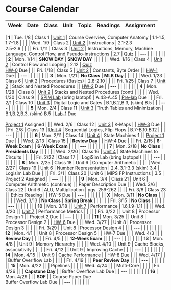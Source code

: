 # Course Calendar

    
| **Week** | **Date**  | **Class**       | **Unit**                   | **Topic**                                                                     | **Readings**            | **Assignment**                                                                                   |
|----------|-----------|-----------------|----------------------------|-------------------------------------------------------------------------------|-------------------------|--------------------------------------------------------------------------------------------------|

| **1**   | Tue. 1/8  | Class 1         | [Unit 1](units/unit_01.md) | Course Overview, Computer Anatomy                                             | 1.1-1.5, 1.7-1.8        |                                                                                                                          |
|         | Wed. 1/9  | Class 2         | [Unit 2](units/unit_02.md) | Instructions                                                                  | 2.1-2.3 <br> 2.5-2.6    |                                                                                                                          |
|         | Fri. 1/11 | Class 3         | [Unit 2](units/unit_02.md) | Instructions, Memory, Machine Language, Control Flow, and Pseudo-instructions | 2.7                     | [Quiz](https://github.com/adamaviv/ic220-s19-quiz/blob/master/quizzes/03-Add-Sub-Load-Store.txt)                         |
| **---** |           |                 |                            |                                                                               |                         |                                                                                                                          |
| **2**   | Mon. 1/14 | **SNOW DAY**    | **SNOW DAY**               |                                                                               |                         |                                                                                                                          |
|         | Wed. 1/16 | Class 4         | [Unit 2](units/unit_02.md) | Control Flow and Looping                                                      | 2.12                    | [Quiz](https://github.com/adamaviv/ic220-s19-quiz/blob/master/quizzes/04-indexing-looping.txt)<br>[HW-0](hw/hw00.md) Due |
|         | Fri. 1/18 | Class 5         | [Unit 2](units/unit_02.md) | Constants, Byte Order                                                         |                         | [HW-1](hw/hw01.pdf) Due                                                                                                  |
| **---** |           |                 |                            |                                                                               |                         |                                                                                                                          |
| **3**   | Mon. 1/21 | **No Class**    | **MLK Day**                |                                                                               |                         |                                                                                                                          |
|         | Wed. 1/23 | Class 6         | [Unit 2](units/unit_02.md) | Procedures (Basics)                                                           | 2.8-2.10                |                                                                                                                          |
|         | Fri. 1/25 | Class 7         | [Unit 2](units/unit_02.md) | Stack and Nested Procedures                                                   |                         | [HW-2](hw/hw02.pdf) Due                                                                                                  |
| **---** |           |                 |                            |                                                                               |                         |                                                                                                                          |
| **4**   | Mon. 1/28 | Class 8         | [Unit 2](units/unit_02.md) | Stacks and Nested Procedures (cont)                                           |                         |                                                                                                                          |
|         | Wed. 1/30 | Class 9         |                            | [SPIM Lab](/lab/lab01.md)  (bring laptop!)                                    | A.43-A.45               | [Pre-lab](/lab/lab01.md) Due                                                                                             |
|         | Fri. 2/1  | Class 10        | [Unit 3](units/unit_03.md) | Digital Logic and Gates                                                       | B.1,B.2,B.3, (skim) B.5 |                                                                                                                          |
| **---** |           |                 |                            |                                                                               |                         |                                                                                                                          |
| **5**   | Mon. 2/4  | Class 11        | [Unit 3](units/unit_03.md) | Truth Tables and Minimization                                                 | B.1,B.2,B.3, (skim) B.5 | [Lab-1](/lab/lab01.md) Due <br> <br> [Project 1](/proj/01/proj01.md) Assigned                                            |
|         | Wed. 2/6  | Class 12        | [Unit 3](units/unit_03.md) | K-Maps                                                                        |                         | [HW-3](/hw/hw_03.pdf) Due                                                                                                |
|         | Fri. 2/8  | Class 13        | [Unit 4](units/unit_04.md) | Sequential Logics, Flip-Flops                                                 | B.7-B.10,B.12           |                                                                                                                          |
| **---** |           |                 |                            |                                                                               |                         |                                                                                                                          |
| **6**   | Mon. 2/11 | Class 14        | [Unit 4](units/unit_04.md) | State Machines 1                                                              |                         | [Project 1](/proj/01/proj01.md) Due                                                                                      |
|         | Wed. 2/13 | Class 15        |                            | **Review Day**                                                                |                         | [HW-4](hw/hw05.pdf) Due                                                                                                  |
|         | Fri. 2/15 | **6-Week Exam** |                            | **6-Week Exam**                                                               |                         |                                                                                                                          |
| **---** |           |                 |                            |                                                                               |                         |                                                                                                                          |
| **7**   | Mon. 2/18 | **No Class**    | **Presidents Day**         |                                                                               |                         |                                                                                                                          |
|         | Wed. 2/20 | Class 16        | [Unit 4](units/unit_04.md) | State Machines to Circuits                                                    |                         |                                                                                                                          |
|         | Fri. 2/22 | Class 17        |                            | LogiSim Lab (bring laptops!)                                                  |                         |                                                                                                                          |
| **---** |           |                 |                            |                                                                               |                         |                                                                                                                          |
| **8**   | Mon. 2/25 | Class 18        | Unit 6                     | Computer Arithmetic                                                           |                         |                                                                                                                          |
|         | Wed. 2/27 | Class 19        | Unit 6                     | Number Representation                                                         | 2.4, 3.1-3.3 (skim) 3.4 | Logisim Lab Due                                                                                                          |
|         | Fri. 3/1  | Class 20        | Unit 6                     | MIPS FP Instructions                                                          | 3.5                     | Project 2 Assigned                                                                                                       |
| **---** |           |                 |                            |                                                                               |                         |                                                                                                                          |
| **9**   | Mon. 3/4  | Class 21        | Unit 6                     | Computer Arithmetic (continue)                                                |                         | Paper Description Due                                                                                                    |
|         | Wed. 3/6  | Class 22        | Unit 6                     | ALU, Multiplication                                                           | pgs. 259-262            |                                                                                                                          |
|         | Fri. 3/8  | Class 23        |                            | Ethics Reading                                                                |                         | HW-5 Due                                                                                                                 |
| **---** |           |                 |                            |                                                                               |                         |                                                                                                                          |
| **X**   | Mon. 3/11 | **No Class**    |                            |                                                                               |                         |                                                                                                                          |
|         | Wed. 3/13 | **No Class**    | **Spring Break**           |                                                                               |                         |                                                                                                                          |
|         | Fri. 3/15 | **No Class**    |                            |                                                                               |                         |                                                                                                                          |
| **---** |           |                 |                            |                                                                               |                         |                                                                                                                          |
| **10**  | Mon. 3/18 |                 | [Unit 7](units/unit_07.md) | Performance                                                                   | 1.6,1.9-1.11            |                                                                                                                          |
|         | Wed. 3/20 |                 | [Unit 7](units/unit_07.md) | Performance Metrics                                                           |                         |                                                                                                                          |
|         | Fri. 3/22 |                 | Unit 8                     | Processor Design 1                                                            |                         | Project 2 Due                                                                                                            |
| **---** |           |                 |                            |                                                                               |                         |                                                                                                                          |
| **11**  | Mon. 3/25 |                 | Unit 8                     | Processor Design 2                                                            |                         | [HW-6](/hw/hw06.pdf) Due                                                                                                 |
|         | Wed. 3/27 |                 | Unit 8                     | Processor Design 3                                                            |                         |                                                                                                                          |
|         | Fri. 3/29 |                 | Unit 8                     | Processor Design 4                                                            |                         |                                                                                                                          |
| **---** |           |                 |                            |                                                                               |                         |                                                                                                                          |
| **12**  | Mon. 4/1  |                 | Unit 8                     | Processor Design 5                                                            |                         | HW-7 Due                                                                                                                 |
|         | Wed. 4/3  |                 |                            | **Review Day**                                                                |                         |                                                                                                                          |
|         | Fri. 4/5  |                 |                            | **12-Week Exam**                                                              |                         |                                                                                                                          |
| **---** |           |                 |                            |                                                                               |                         |                                                                                                                          |
| **13**  | Mon. 4/8  |                 | Unit 9                     | Memory Hierarchy                                                              |                         |                                                                                                                          |
|         | Wed. 4/10 |                 | Unit 9                     | Cache Blocks, associativity                                                   |                         |                                                                                                                          |
|         | Fri. 4/12 |                 | Unit 9                     | Improving Cache                                                               |                         |                                                                                                                          |
| **---** |           |                 |                            |                                                                               |                         |                                                                                                                          |
| **14**  | Mon. 4/15 |                 | Unit 9                     | Cache Performance                                                             |                         | HW-8 Due                                                                                                                 |
|         | Wed. 4/17 |                 |                            | Buffer Overlflow Lab                                                          |                         |                                                                                                                          |
|         | Fri. 4/19 |                 |                            | **Peer Review Day**                                                           |                         |                                                                                                                          |
| **---** |           |                 |                            |                                                                               |                         |                                                                                                                          |
| **15**  | Mon. 4/22 |                 |                            | Pipelines                                                                   |                         |                                                                                                                          |
|         | Wed. 4/24 |                 |                            | Multi-Core                                                                    |                         |                                                                                                                          |
|         | Fri. 4/26 |                 |                            | **Capstone Day**                                                              |                         | Buffer Overflow Lab Due                                                                                                  |
| **---** |           |                 |                            |                                                                               |                         |                                                                                                                          |
| **16**  | Mon. 4/29 |                 |                            | **SOF**                                                                       |                         | Course Paper Due <br> Buffer Overflow Lab Due                                                                            |
| **---** |           |                 |                            |                                                                               |                         |                                                                                                                          |



